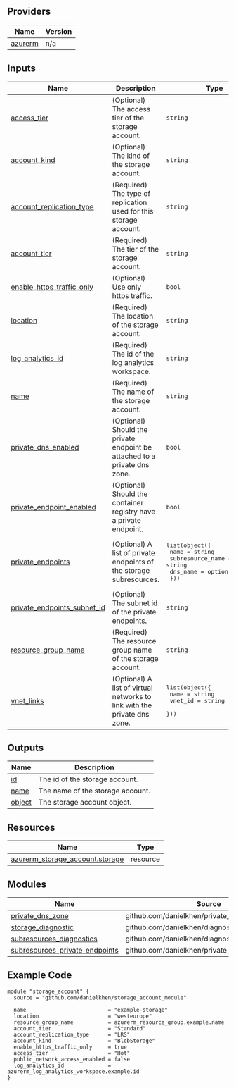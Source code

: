 <!-- BEGIN_TF_DOCS -->

## Providers

| Name | Version |
|------|---------|
| <a name="provider_azurerm"></a> [azurerm](#provider\_azurerm) | n/a |

## Inputs

| Name | Description | Type | Default | Required |
|------|-------------|------|---------|:--------:|
| <a name="input_access_tier"></a> [access\_tier](#input\_access\_tier) | (Optional) The access tier of the storage account. | `string` | `"Hot"` | no |
| <a name="input_account_kind"></a> [account\_kind](#input\_account\_kind) | (Optional) The kind of the storage account. | `string` | `"StorageV2"` | no |
| <a name="input_account_replication_type"></a> [account\_replication\_type](#input\_account\_replication\_type) | (Required) The type of replication used for this storage account. | `string` | n/a | yes |
| <a name="input_account_tier"></a> [account\_tier](#input\_account\_tier) | (Required) The tier of the storage account. | `string` | n/a | yes |
| <a name="input_enable_https_traffic_only"></a> [enable\_https\_traffic\_only](#input\_enable\_https\_traffic\_only) | (Optional) Use only https traffic. | `bool` | `true` | no |
| <a name="input_location"></a> [location](#input\_location) | (Required) The location of the storage account. | `string` | n/a | yes |
| <a name="input_log_analytics_id"></a> [log\_analytics\_id](#input\_log\_analytics\_id) | (Required) The id of the log analytics workspace. | `string` | n/a | yes |
| <a name="input_name"></a> [name](#input\_name) | (Required) The name of the storage account. | `string` | n/a | yes |
| <a name="input_private_dns_enabled"></a> [private\_dns\_enabled](#input\_private\_dns\_enabled) | (Optional) Should the private endpoint be attached to a private dns zone. | `bool` | `false` | no |
| <a name="input_private_endpoint_enabled"></a> [private\_endpoint\_enabled](#input\_private\_endpoint\_enabled) | (Optional) Should the container registry have a private endpoint. | `bool` | `false` | no |
| <a name="input_private_endpoints"></a> [private\_endpoints](#input\_private\_endpoints) | (Optional) A list of private endpoints of the storage subresources. | <pre>list(object({<br>    name             = string<br>    subresource_name = string<br>    dns_name         = optional(string)<br>  }))</pre> | `[]` | no |
| <a name="input_private_endpoints_subnet_id"></a> [private\_endpoints\_subnet\_id](#input\_private\_endpoints\_subnet\_id) | (Optional) The subnet id of the private endpoints. | `string` | `false` | no |
| <a name="input_resource_group_name"></a> [resource\_group\_name](#input\_resource\_group\_name) | (Required) The resource group name of the storage account. | `string` | n/a | yes |
| <a name="input_vnet_links"></a> [vnet\_links](#input\_vnet\_links) | (Optional) A list of virtual networks to link with the private dns zone. | <pre>list(object({<br>    name    = string<br>    vnet_id = string<br>  }))</pre> | `[]` | no |

## Outputs

| Name | Description |
|------|-------------|
| <a name="output_id"></a> [id](#output\_id) | The id of the storage account. |
| <a name="output_name"></a> [name](#output\_name) | The name of the storage account. |
| <a name="output_object"></a> [object](#output\_object) | The storage account object. |

## Resources

| Name | Type |
|------|------|
| [azurerm_storage_account.storage](https://registry.terraform.io/providers/hashicorp/azurerm/latest/docs/resources/storage_account) | resource |

## Modules

| Name | Source | Version |
|------|--------|---------|
| <a name="module_private_dns_zone"></a> [private\_dns\_zone](#module\_private\_dns\_zone) | github.com/danielkhen/private_dns_zone_module | n/a |
| <a name="module_storage_diagnostic"></a> [storage\_diagnostic](#module\_storage\_diagnostic) | github.com/danielkhen/diagnostic_setting_module | n/a |
| <a name="module_subresources_diagnostics"></a> [subresources\_diagnostics](#module\_subresources\_diagnostics) | github.com/danielkhen/diagnostic_setting_module | n/a |
| <a name="module_subresources_private_endpoints"></a> [subresources\_private\_endpoints](#module\_subresources\_private\_endpoints) | github.com/danielkhen/private_endpoint_module | n/a |

## Example Code

```hcl
module "storage_account" {
  source = "github.com/danielkhen/storage_account_module"

  name                          = "example-storage"
  location                      = "westeurope"
  resource_group_name           = azurerm_resource_group.example.name
  account_tier                  = "Standard"
  account_replication_type      = "LRS"
  account_kind                  = "BlobStorage"
  enable_https_traffic_only     = true
  access_tier                   = "Hot"
  public_network_access_enabled = false
  log_analytics_id              = azurerm_log_analytics_workspace.example.id
}
```
<!-- END_TF_DOCS -->